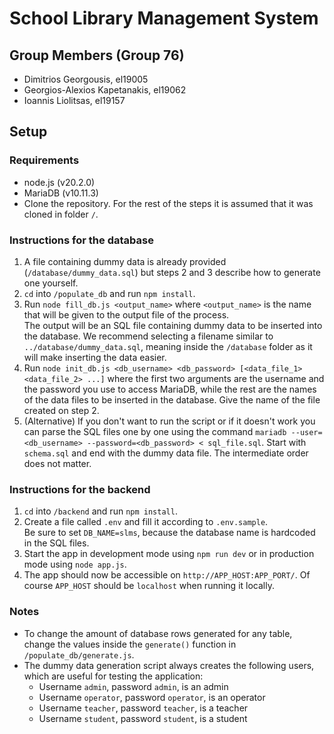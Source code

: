 # School Library Management System
## Group Members (Group 76)
* Dimitrios Georgousis, el19005
* Georgios-Alexios Kapetanakis, el19062
* Ioannis Liolitsas, el19157

## Setup
### Requirements
* node.js (v20.2.0)
* MariaDB (v10.11.3)
* Clone the repository. For the rest of the steps it is assumed that it was cloned in folder `/`.

### Instructions for the database 
1. A file containing dummy data is already provided (`/database/dummy_data.sql`) but steps 2 and 3 describe how to generate one yourself.
2. `cd` into `/populate_db` and run `npm install`.
3. Run `node fill_db.js <output_name>` where `<output_name>` is the name that will be given to the output file of the process.  
   The output will be an SQL file containing dummy data to be inserted into the database.
   We recommend selecting a filename similar to `../database/dummy_data.sql`,
   meaning inside the `/database` folder as it will make inserting the data easier.
3. Run `node init_db.js <db_username> <db_password> [<data_file_1> <data_file_2> ...]`
   where the first two arguments are the username and the password you use to access MariaDB,
   while the rest are the names of the data files to be inserted in the database. Give the name of the file created on step 2.
4. (Alternative) If you don't want to run the script or if it doesn't work you can parse the SQL
   files one by one using the command `mariadb --user=<db_username> --password=<db_password> < sql_file.sql`.
   Start with `schema.sql` and end with the dummy data file. The intermediate order does not matter.

### Instructions for the backend
1. `cd` into `/backend` and run `npm install`.
2. Create a file called `.env` and fill it according to `.env.sample`.  
   Be sure to set `DB_NAME=slms`, because the database name is hardcoded in the SQL files.
3. Start the app in development mode using `npm run dev` or in production mode using `node app.js`.
4. The app should now be accessible on `http://APP_HOST:APP_PORT/`. Of course `APP_HOST` should be `localhost` when running it locally.

### Notes
* To change the amount of database rows generated for any table, change the values inside the `generate()` function in `/populate_db/generate.js`.
* The dummy data generation script always creates the following users, which are useful for testing the application:
  * Username `admin`, password `admin`, is an admin
  * Username `operator`, password `operator`, is an operator
  * Username `teacher`, password `teacher`, is a teacher
  * Username `student`, password `student`, is a student
